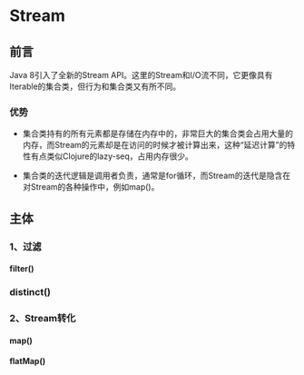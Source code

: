# Stream #

## 前言 ##
Java 8引入了全新的Stream API。这里的Stream和I/O流不同，它更像具有Iterable的集合类，但行为和集合类又有所不同。

### 优势 ###

- 集合类持有的所有元素都是存储在内存中的，非常巨大的集合类会占用大量的内存，而Stream的元素却是在访问的时候才被计算出来，这种“延迟计算”的特性有点类似Clojure的lazy-seq，占用内存很少。

- 集合类的迭代逻辑是调用者负责，通常是for循环，而Stream的迭代是隐含在对Stream的各种操作中，例如map()。

## 主体 ##

### 1、过滤 ###

#### filter() ####

### distinct() ###

### 2、Stream转化 ###

#### map() ####

#### flatMap() ####

